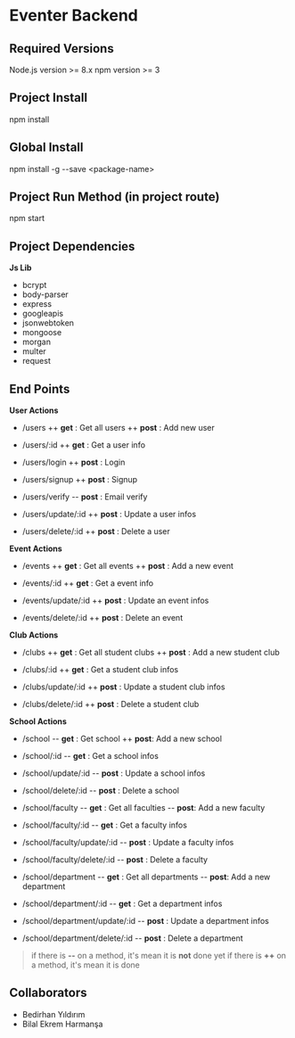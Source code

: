 
# Eventer Backend

## Required Versions
Node.js version >= 8.x
npm version >= 3

## Project Install
npm install

## Global Install
npm install -g --save \<package-name>

## Project Run Method (in project route)
npm start

## Project Dependencies
**Js Lib**
-   bcrypt
-   body-parser
-   express
-   googleapis
-   jsonwebtoken
-   mongoose
-   morgan
-   multer
-  request

## End Points
**User Actions**
- /users 
++ **get** : Get all users
++ **post** : Add new user

- /users/:id
++ **get** : Get a user info

- /users/login
++ **post** : Login

- /users/signup
++ **post** : Signup

- /users/verify
-- **post** : Email verify

- /users/update/:id
++ **post** : Update a user infos

- /users/delete/:id
++ **post** : Delete a user

**Event Actions**
- /events
++ **get** : Get all events
++ **post** : Add a new event

- /events/:id
++ **get** : Get a event info

- /events/update/:id
++ **post** : Update an event infos

- /events/delete/:id
++ **post** : Delete an event

**Club Actions**
- /clubs
++ **get** : Get all student clubs
++ **post** : Add a new student club

- /clubs/:id
++ **get** : Get a student club infos

- /clubs/update/:id
++ **post** : Update a student club infos

- /clubs/delete/:id
++ **post** : Delete a student club

**School Actions**
- /school
-- **get** : Get school
++ **post**: Add a new school

- /school/:id
-- **get** : Get a school infos

- /school/update/:id
-- **post** : Update a school infos

- /school/delete/:id
-- **post** : Delete a school

- /school/faculty
-- **get** : Get all faculties 
-- **post**: Add a new faculty

- /school/faculty/:id
-- **get** : Get a faculty infos

- /school/faculty/update/:id
-- **post** : Update a faculty infos

- /school/faculty/delete/:id
-- **post** : Delete a faculty

- /school/department
-- **get** : Get all departments 
-- **post**: Add a new department

- /school/department/:id
-- **get** : Get a department infos

- /school/department/update/:id
-- **post** : Update a department infos

- /school/department/delete/:id
-- **post** : Delete a department

> if there is **--** on a method, it's mean it is **not** done yet
> if there is **++** on a method, it's mean it is done

## Collaborators
- Bedirhan Yıldırım
- Bilal Ekrem Harmanşa